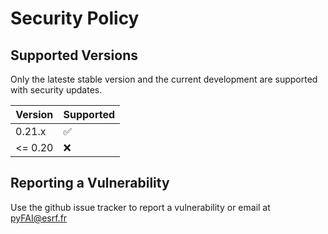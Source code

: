 # Security Policy

## Supported Versions

Only the lateste stable version and the current development are supported with security updates.

| Version | Supported          |
| ------- | ------------------ |
| 0.21.x  | :white_check_mark: |
| <= 0.20 | :x:                |

## Reporting a Vulnerability

Use the github issue tracker to report a vulnerability or email at pyFAI@esrf.fr
